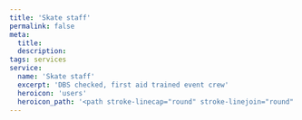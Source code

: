 ```yaml
---
title: 'Skate staff'
permalink: false
meta:
  title:
  description:
tags: services
service:
  name: 'Skate staff'
  excerpt: 'DBS checked, first aid trained event crew'
  heroicon: 'users'
  heroicon_path: '<path stroke-linecap="round" stroke-linejoin="round" d="M12 4.354a4 4 0 110 5.292M15 21H3v-1a6 6 0 0112 0v1zm0 0h6v-1a6 6 0 00-9-5.197M13 7a4 4 0 11-8 0 4 4 0 018 0z" />'
---
```

